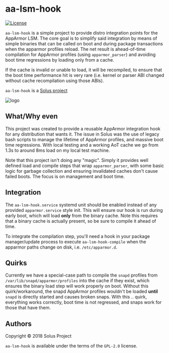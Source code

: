 # aa-lsm-hook

[![License](https://img.shields.io/badge/License-GPL%202.0-blue.svg)](https://opensource.org/licenses/GPL-2.0)

`aa-lsm-hook` is a simple project to provide distro integration points for the AppArmor LSM. The core goal is to simplify said integration by means of simple binaries that can be called on boot and during package transactions when the apparmor profiles reload. The net result is ahead-of-time compilation for AppArmor profiles (using `apparmor_parser`) and avoiding boot time regressions by loading only from a cache.

If the cache is invalid or unable to load, it will be recompiled, to ensure that the boot time performance hit is very rare (i.e. kernel or parser ABI changed without cache recompilation using those ABIs).

`aa-lsm-hook` is a [Solus project](https://solus-project.com/)

![logo](https://build.solus-project.com/logo.png)

## What/Why even

This project was created to provide a reusable AppArmor integration hook for any distribution that wants it. The issue in Solus was the use of legacy bash scripts to
manage the lifetime of AppArmor profiles, and massive boot time regressions. With local testing and a working AoT cache we go from 1.3s to around 8ms load on my local
test machine.

Note that this project isn't doing any "magic". Simply it provides well defined load and compile steps that wrap `apparmor_parser`, with some basic logic for garbage
collection and ensuring invalidated caches don't cause failed boots. The focus is on management and boot time.

## Integration

The `aa-lsm-hook.service` systemd unit should be enabled instead of any provided `apparmor.service` style init. This will ensure our hook is run during early boot,
which will load **only** from the binary cache. Note this requires that a binary cache is actually present, so be sure to compile it ahead of time.

To integrate the compilation step, you'll need a hook in your package manager/update process to execute `aa-lsm-hook-compile` when the apparmor paths change on
disk, i.e. `/etc/apparmor.d`.

## Quirks

Currently we have a special-case path to compile the `snapd` profiles from `/var/lib/snapd/apparmor/profiles` into the cache if they exist, which ensures the binary
load step will work properly on boot. Without this quirk/workaround, the snapd AppArmor profiles wouldn't be loaded **until** `snapd` is directly started and causes
broken snaps. With this .. quirk, everything works correctly, boot time is not regressed, and snaps work for those that have them.

## Authors

Copyright © 2018 Solus Project

`aa-lsm-hook` is available under the terms of the `GPL-2.0` license.
